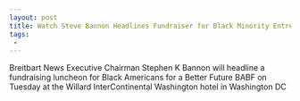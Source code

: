 ```yaml
---
layout: post
title: Watch Steve Bannon Headlines Fundraiser for Black Minority Entrepreneurs
tags:
 -
---
```

Breitbart News Executive Chairman Stephen K Bannon will headline a fundraising luncheon for Black Americans for a Better Future BABF on Tuesday at the Willard InterContinental Washington hotel in Washington DC
